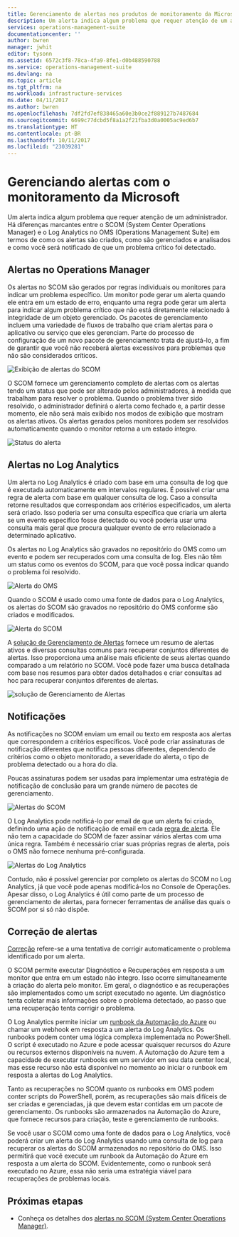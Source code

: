 ```yaml
---
title: Gerenciamento de alertas nos produtos de monitoramento da Microsoft | Microsoft Docs
description: Um alerta indica algum problema que requer atenção de um administrador.  Este artigo descreve as diferenças na forma como os alertas são criados e gerenciados no SCOM (System Center Operations Manager) e no Log Analytics, além de fornecer as melhores práticas ao aproveitar os dois produtos para uma estratégia de gerenciamento de alertas híbridos.
services: operations-management-suite
documentationcenter: ''
author: bwren
manager: jwhit
editor: tysonn
ms.assetid: 6572c3f8-78ca-4fa9-8fe1-d0b488590788
ms.service: operations-management-suite
ms.devlang: na
ms.topic: article
ms.tgt_pltfrm: na
ms.workload: infrastructure-services
ms.date: 04/11/2017
ms.author: bwren
ms.openlocfilehash: 7df2fd7ef838465a60e3b0ce2f889127b7487684
ms.sourcegitcommit: 6699c77dcbd5f8a1a2f21fba3d0a0005ac9ed6b7
ms.translationtype: HT
ms.contentlocale: pt-BR
ms.lasthandoff: 10/11/2017
ms.locfileid: "23039281"
---
```

# <a name="managing-alerts-with-microsoft-monitoring"></a>Gerenciando alertas com o monitoramento da Microsoft
Um alerta indica algum problema que requer atenção de um administrador.  Há diferenças marcantes entre o SCOM (System Center Operations Manager) e o Log Analytics no OMS (Operations Management Suite) em termos de como os alertas são criados, como são gerenciados e analisados e como você será notificado de que um problema crítico foi detectado.

## <a name="alerts-in-operations-manager"></a>Alertas no Operations Manager
Os alertas no SCOM são gerados por regras individuais ou monitores para indicar um problema específico.  Um monitor pode gerar um alerta quando ele entra em um estado de erro, enquanto uma regra pode gerar um alerta para indicar algum problema crítico que não está diretamente relacionado à integridade de um objeto gerenciado.  Os pacotes de gerenciamento incluem uma variedade de fluxos de trabalho que criam alertas para o aplicativo ou serviço que eles gerenciam.  Parte do processo de configuração de um novo pacote de gerenciamento trata de ajustá-lo, a fim de garantir que você não receberá alertas excessivos para problemas que não são considerados críticos.

![Exibição de alertas do SCOM](media/operations-management-suite-monitoring-alerts/scom-alert-view.png)

O SCOM fornece um gerenciamento completo de alertas com os alertas tendo um status que pode ser alterado pelos administradores, à medida que trabalham para resolver o problema.  Quando o problema tiver sido resolvido, o administrador definirá o alerta como fechado e, a partir desse momento, ele não será mais exibido nos modos de exibição que mostram os alertas ativos.  Os alertas gerados pelos monitores podem ser resolvidos automaticamente quando o monitor retorna a um estado íntegro.

![Status do alerta](media/operations-management-suite-monitoring-alerts/scom-alert-status.png)

## <a name="alerts-in-log-analytics"></a>Alertas no Log Analytics
Um alerta no Log Analytics é criado com base em uma consulta de log que é executada automaticamente em intervalos regulares.  É possível criar uma regra de alerta com base em qualquer consulta de log.  Caso a consulta retorne resultados que correspondam aos critérios especificados, um alerta será criado.  Isso poderia ser uma consulta específica que criaria um alerta se um evento específico fosse detectado ou você poderia usar uma consulta mais geral que procura qualquer evento de erro relacionado a determinado aplicativo.

Os alertas no Log Analytics são gravados no repositório do OMS como um evento e podem ser recuperados com uma consulta de log.  Eles não têm um status como os eventos do SCOM, para que você possa indicar quando o problema foi resolvido.

![Alerta do OMS](media/operations-management-suite-monitoring-alerts/oms-alert.png)

Quando o SCOM é usado como uma fonte de dados para o Log Analytics, os alertas do SCOM são gravados no repositório do OMS conforme são criados e modificados.  

![Alerta do SCOM](media/operations-management-suite-monitoring-alerts/scom-alert.png)

A [solução de Gerenciamento de Alertas](http://technet.microsoft.com/library/mt484092.aspx) fornece um resumo de alertas ativos e diversas consultas comuns para recuperar conjuntos diferentes de alertas.  Isso proporciona uma análise mais eficiente de seus alertas quando comparado a um relatório no SCOM.  Você pode fazer uma busca detalhada com base nos resumos para obter dados detalhados e criar consultas ad hoc para recuperar conjuntos diferentes de alertas.

![solução de Gerenciamento de Alertas](media/operations-management-suite-monitoring-alerts/alert-management.png)

## <a name="notifications"></a>Notificações
As notificações no SCOM enviam um email ou texto em resposta aos alertas que correspondem a critérios específicos.  Você pode criar assinaturas de notificação diferentes que notifica pessoas diferentes, dependendo de critérios como o objeto monitorado, a severidade do alerta, o tipo de problema detectado ou a hora do dia.

Poucas assinaturas podem ser usadas para implementar uma estratégia de notificação de conclusão para um grande número de pacotes de gerenciamento.

![Alertas do SCOM](media/operations-management-suite-monitoring-alerts/alerts-overview-scom.png)

O Log Analytics pode notificá-lo por email de que um alerta foi criado, definindo uma ação de notificação de email em cada [regra de alerta](http://technet.microsoft.com/library/mt614775.aspx).  Ele não tem a capacidade do SCOM de fazer assinar vários alertas com uma única regra.  Também é necessário criar suas próprias regras de alerta, pois o OMS não fornece nenhuma pré-configurada.

![Alertas do Log Analytics](media/operations-management-suite-monitoring-alerts/alerts-overview-oms.png)

Contudo, não é possível gerenciar por completo os alertas do SCOM no Log Analytics, já que você pode apenas modificá-los no Console de Operações.  Apesar disso, o Log Analytics é útil como parte de um processo de gerenciamento de alertas, para fornecer ferramentas de análise das quais o SCOM por si só não dispõe.

## <a name="alert-remediation"></a>Correção de alertas
[Correção](http://technet.microsoft.com/library/mt614775.aspx) refere-se a uma tentativa de corrigir automaticamente o problema identificado por um alerta.

O SCOM permite executar Diagnóstico e Recuperações em resposta a um monitor que entra em um estado não íntegro.  Isso ocorre simultaneamente à criação do alerta pelo monitor.  Em geral, o diagnóstico e as recuperações são implementados como um script executado no agente.  Um diagnóstico tenta coletar mais informações sobre o problema detectado, ao passo que uma recuperação tenta corrigir o problema.

O Log Analytics permite iniciar um [runbook da Automação do Azure](https://azure.microsoft.com/documentation/services/automation/) ou chamar um webhook em resposta a um alerta do Log Analytics.  Os runbooks podem conter uma lógica complexa implementada no PowerShell.  O script é executado no Azure e pode acessar quaisquer recursos do Azure ou recursos externos disponíveis na nuvem.  A Automação do Azure tem a capacidade de executar runbooks em um servidor em seu data center local, mas esse recurso não está disponível no momento ao iniciar o runbook em resposta a alertas do Log Analytics.

Tanto as recuperações no SCOM quanto os runbooks em OMS podem conter scripts do PowerShell, porém, as recuperações são mais difíceis de ser criadas e gerenciadas, já que devem estar contidas em um pacote de gerenciamento.  Os runbooks são armazenados na Automação do Azure, que fornece recursos para criação, teste e gerenciamento de runbooks.

Se você usar o SCOM como uma fonte de dados para o Log Analytics, você poderá criar um alerta do Log Analytics usando uma consulta de log para recuperar os alertas do SCOM armazenados no repositório do OMS.  Isso permitirá que você execute um runbook da Automação do Azure em resposta a um alerta do SCOM.  Evidentemente, como o runbook será executado no Azure, essa não seria uma estratégia viável para recuperações de problemas locais.

## <a name="next-steps"></a>Próximas etapas
* Conheça os detalhes dos [alertas no SCOM (System Center Operations Manager)](https://technet.microsoft.com/library/hh212913.aspx).

